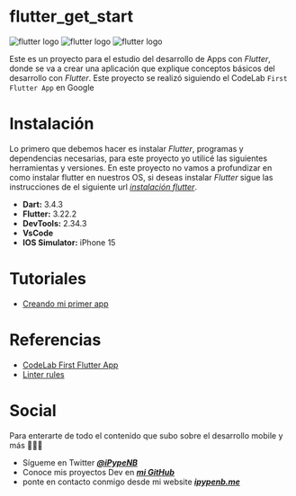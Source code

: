 # flutter_get_start
![flutter logo](https://img.shields.io/badge/flutter-grey?style=for-the-badge&logo=flutter&logoColor=cornflowerblue)
![flutter logo](https://img.shields.io/badge/dart-royalblue?style=for-the-badge&logo=dart)
![flutter logo](https://img.shields.io/badge/github-grey?style=for-the-badge&logo=github)

Este es un proyecto para el estudio del desarrollo de Apps con *Flutter*, donde se va a crear una aplicación que explique conceptos básicos del desarrollo con *Flutter*. Este proyecto se realizó siguiendo el CodeLab `First Flutter App` en Google

# Instalación
Lo primero que debemos hacer es instalar *Flutter*, programas y dependencias necesarias, para este proyecto yo utilicé las siguientes herramientas y versiones. En este proyecto no vamos a profundizar en como instalar flutter en nuestros OS, si deseas instalar *Flutter* sigue las instrucciones de el siguiente url *[instalación flutter](https://docs.flutter.dev/get-started/install?gad_source=1&gclid=Cj0KCQjw7ZO0BhDYARIsAFttkCiJvK6aFNdbbkZEr_-h6K70VI7pNQ_sJl-DiHPp_C23Zrk6v9s9lT0aArcaEALw_wcB&gclsrc=aw.ds)*.
- **Dart:** 3.4.3
- **Flutter:** 3.22.2
- **DevTools:** 2.34.3
- **VsCode**
- **IOS Simulator:** iPhone 15

# Tutoriales
- [Creando mi primer app](./01_my_first_app.md)

# Referencias
- [CodeLab First Flutter App](https://codelabs.developers.google.com/codelabs/flutter-codelab-first)
- [Linter rules](https://dart.dev/tools/linter-rules)

# Social
Para enterarte de todo el contenido que subo sobre el desarrollo mobile y más 🧙🏽‍♂️
- Sígueme en Twitter _**[@iPypeNB](https://x.com/iPypeNB)**_
- Conoce mis proyectos Dev en _**[mi GitHub](https://github.com/iPypeNB)**_
- ponte en contacto conmigo desde mi website _**[ipypenb.me](ipypenb.me)**_